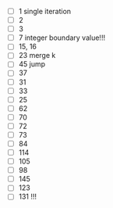 - [ ] 1 single iteration
- [ ] 2
- [ ] 3
- [ ] 7 integer boundary value!!!
- [ ] 15, 16
- [ ] 23 merge k
- [ ] 45 jump
- [ ] 37
- [ ] 31
- [ ] 33
- [ ] 25
- [ ] 62
- [ ] 70
- [ ] 72
- [ ] 73
- [ ] 84
- [ ] 114
- [ ] 105
- [ ] 98
- [ ] 145
- [ ] 123
- [ ] 131 !!!